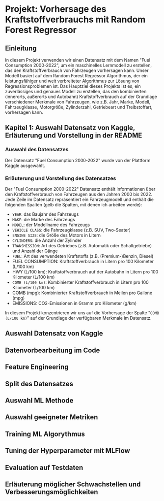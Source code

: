 # Projekt: Vorhersage des Kraftstoffverbrauchs mit Random Forest Regressor

## Einleitung

In diesem Projekt verwenden wir einen Datensatz mit dem Namen "Fuel Consumption 2000-2022", um ein maschinelles Lernmodell zu erstellen, das den Kraftstoffverbrauch von Fahrzeugen vorhersagen kann. Unser Modell basiert auf dem Random Forest Regressor Algorithmus, der ein leistungsfähiger und weit verbreiteter Algorithmus zur Lösung von Regressionsproblemen ist. Das Hauptziel dieses Projekts ist es, ein zuverlässiges und genaues Modell zu erstellen, das den kombinierten (innerorts, außerorts und Autobahn) Kraftstoffverbrauch auf der Grundlage verschiedener Merkmale von Fahrzeugen, wie z.B. Jahr, Marke, Modell, Fahrzeugklasse, Motorgröße, Zylinderzahl, Getriebeart und Treibstoffart, vorhersagen kann.

## Kapitel 1: Auswahl Datensatz von Kaggle, Erläuterung und Vorstellung in der README

### Auswahl des Datensatzes

Der Datensatz "Fuel Consumption 2000-2022" wurde von der Plattform Kaggle ausgewählt. 

### Erläuterung und Vorstellung des Datensatzes

Der "Fuel Consumption 2000-2022" Datensatz enthält Informationen über den Kraftstoffverbrauch von Fahrzeugen aus den Jahren 2000 bis 2022. Jede Zeile im Datensatz repräsentiert ein Fahrzeugmodell und enthält die folgenden Spalten (gelb die Spalten, mit denen ich arbeiten werde):

- `YEAR`: das Baujahr des Fahrzeugs
- `MAKE`: die Marke des Fahrzeugs
- `MODEL`: der Modellname des Fahrzeugs
- `VEHICLE CLASS`: die Fahrzeugklasse (z.B. SUV, Two-Seater)
- `ENGINE SIZE`: die Größe des Motors in Litern
- `CYLINDERS`: die Anzahl der Zylinder
- `TRANSMISSION`: Art des Getriebes (z.B. Automatik oder Schaltgetriebe) und Anzahl der Gänge 
- `FUEL`: Art des verwendeten Kraftstoffs (z.B. (Premium-)Benzin, Diesel)
- FUEL CONSUMPTION: Kraftstoffverbrauch in Litern pro 100 Kilometer (L/100 km)
- HWY (L/100 km): Kraftstoffverbrauch auf der Autobahn in Litern pro 100 Kilometer (L/100 km)
- `COMB (L/100 km)`: Kombinierter Kraftstoffverbrauch in Litern pro 100 Kilometer (L/100 km)
- COMB (mpg): Kombinierter Kraftstoffverbrauch in Meilen pro Gallone (mpg)
- EMISSIONS: CO2-Emissionen in Gramm pro Kilometer (g/km)

In diesem Projekt konzentrieren wir uns auf die Vorhersage der Spalte "`COMB (L/100 km)`" auf der Grundlage der verfügbaren Merkmale im Datensatz.


## Auswahl Datensatz von Kaggle
## Datenvorbearbeitung im Code
## Feature Engineering
## Split des Datensatzes
## Auswahl ML Methode
## Auswahl geeigneter Metriken
## Training ML Algorythmus
## Tuning der Hyperparameter mit MLFlow
## Evaluation auf Testdaten
## Erläuterung möglicher Schwachstellen und Verbesserungsmöglichkeiten
